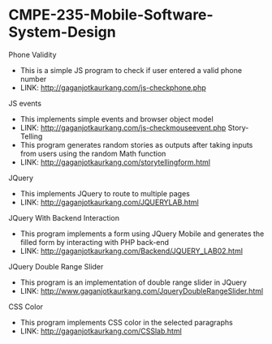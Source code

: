 # CMPE-235-Mobile-Software-System-Design

Phone Validity
- This is a simple JS program to check if user entered a valid phone number
- LINK: http://gaganjotkaurkang.com/js-checkphone.php

JS events
- This implements simple events and browser object model
- LINK: http://gaganjotkaurkang.com/js-checkmouseevent.php
Story-Telling
- This program generates random stories as outputs after taking inputs from users using the random Math function
- LINK: http://gaganjotkaurkang.com/storytellingform.html

JQuery
- This implements JQuery to route to multiple pages
- LINK: http://gaganjotkaurkang.com/JQUERYLAB.html

JQuery With Backend Interaction
- This program implements a form using JQuery Mobile and generates the filled form by interacting with PHP back-end
- LINK:  http://gaganjotkaurkang.com/Backend/JQUERY_LAB02.html

JQuery Double Range Slider
- This program is an implementation of double range slider in JQuery
- LINK: http://www.gaganjotkaurkang.com/JqueryDoubleRangeSlider.html

CSS Color
- This program implements CSS color in the selected paragraphs
- LINK: http://gaganjotkaurkang.com/CSSlab.html
